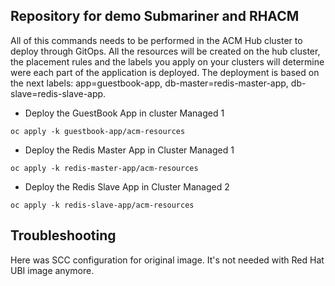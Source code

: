## Repository for demo Submariner and RHACM

All of this commands needs to be performed in the ACM Hub cluster to deploy through GitOps. All the resources will be created on the hub cluster, the placement rules and the labels you apply on your clusters will determine were each part of the application is deployed. The deployment is based on the next labels: app=guestbook-app, db-master=redis-master-app, db-slave=redis-slave-app.

* Deploy the GuestBook App in cluster Managed 1

```
oc apply -k guestbook-app/acm-resources
```

* Deploy the Redis Master App in Cluster Managed 1

```
oc apply -k redis-master-app/acm-resources
```

* Deploy the Redis Slave App in Cluster Managed 2

```
oc apply -k redis-slave-app/acm-resources
```

## Troubleshooting

Here was SCC configuration for original image. It's not needed with Red Hat UBI image anymore.
